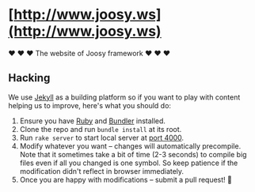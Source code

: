 # [http://www.joosy.ws](http://www.joosy.ws)

:heart: :heart: :heart: The website of Joosy framework :heart: :heart: :heart:

## Hacking

We use [Jekyll](http://jekyllrb.com) as a building platform so if you want to play with content helping us to improve, here's what you should do:

  1. Ensure you have [Ruby](http://www.ruby-lang.org/en/downloads/) and [Bundler](http://bundler.io) installed.
  2. Clone the repo and run `bundle install` at its root.
  3. Run `rake server` to start local server at [port 4000](http://localhost:4000).
  4. Modify whatever you want – changes will automatically precompile. Note that it sometimes take a bit of time (2-3 seconds) to compile big files even if all you changed is one symbol. So keep patience if the modification didn't reflect in browser immediately.
  5. Once you are happy with modifications – submit a pull request! :bow: